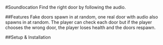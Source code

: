 #Soundlocation
    Find the right door by following the audio.

##Features
    Fake doors spawn in at random, one real door with audio also spawns in at random.
    The player can check each door but if the player chooses the wrong door, the player loses health and the doors respawn.

##Setup & Installation 